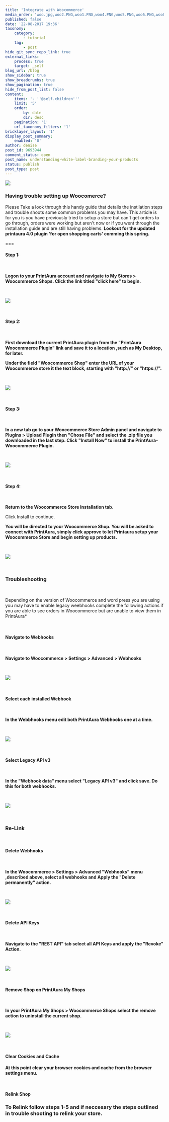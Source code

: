 ```yaml
---
title: 'Integrate with Woocommerce'
media_order: 'woo.jpg,woo2.PNG,woo1.PNG,woo4.PNG,woo5.PNG,woo6.PNG,woo8.PNG,woo7.PNG,woo3.PNG,woo9.PNG,woo10.PNG'
published: false
date: '22-08-2017 19:36'
taxonomy:
    category:
        - tutorial
    tag:
        - post
hide_git_sync_repo_link: true
external_links:
    process: true
    target: _self
blog_url: /blog
show_sidebar: true
show_breadcrumbs: true
show_pagination: true
hide_from_post_list: false
content:
    items: '- ''@self.children'''
    limit: '5'
    order:
        by: date
        dir: desc
    pagination: '1'
    url_taxonomy_filters: '1'
bricklayer_layout: '1'
display_post_summary:
    enabled: '0'
author: denise
post_id: 9693944
comment_status: open
post_name: understanding-white-label-branding-your-products
status: publish
post_type: post
---
```


![](woo.jpg)

### Having trouble setting up Woocomerce? 

Please Take a look through this handy guide that details the instilation steps and trouble shoots some common problems you may have. This article is for you is you have previously tried to setup a store but can't get orders to go through, orders were working but aren't now or if you went through the installation guide and are still having problems. 
**Lookout for the updated printaura 4.0 plugin 'for open shopping carts' comming this spring.**  

===
#### Step 1:

&nbsp;

**Logon to your PrintAura account and navigate to My Stores > Woocommerce Shops.
Click the link titled "click here" to begin.**

&nbsp;

![](woo1.PNG)

&nbsp;

#### Step 2:

&nbsp;

**First download the current PrintAura plugin from the "PrintAura Woocommerce Plugin" link and save it to a location ,such as My Desktop, for later.**

**Under the field "Woocommerce Shop" enter the URL of your Woocommerce store it the text block, starting with "http://" or "https://".**

&nbsp;

![](woo1.PNG)

&nbsp;

#### Step 3:

&nbsp;

**In a new tab go to your Woocommerce Store Admin panel and navigate to Plugins > Upload Plugin then "Chose File" and select the .zip file you downloaded in the last step. Click "Install Now" to install the PrintAura-Woocommerce Plugin.** 

&nbsp;

![](woo4.PNG)

&nbsp;

#### Step 4:

&nbsp;

**Return to the Woocommerce Store Installation tab.**

Click Install to continue.

**You will be directed to your Woocommerce Shop. You will be asked to connect with PrintAura, simply click approve to let Printaura setup your Woocommerce Store and begin setting up products.**

&nbsp;

![](woo3.PNG)

&nbsp;
&nbsp;
&nbsp;

### Troubleshooting

&nbsp;

Depending on the version of Woocommerce and word press you are using you may have to enable legacy weebhooks complete the following actions if you are able to see orders in Woocommerce but are unable to view them in PrintAura*

&nbsp;

#### Navigate to Webhooks

&nbsp;

**Navigate to Woocommerce > Settings > Advanced > Webhooks**

&nbsp;

![](woo5.PNG)

&nbsp;

#### Select each installed Webhook

&nbsp;

**In the Webbhooks menu edit both PrintAura Webhooks one at a time.**

&nbsp;

![](woo6.PNG)

&nbsp;

#### Select Legacy API v3

&nbsp;

**In the "Webhook data" menu select "Legacy API v3" and click save. Do this for both webhooks.**

&nbsp;

![](woo7.PNG)

&nbsp;
&nbsp;
&nbsp;

### Re-Link 

&nbsp;

#### Delete Webhooks

&nbsp;

**In the Woocommerce > Settings > Advanced "Webhooks" menu ,described above, select all webhooks and Apply the "Delete permanently" action.** 

&nbsp;

![](woo9.PNG)

&nbsp;

#### Delete API Keys

&nbsp;

**Navigate to the "REST API" tab select all API Keys and apply the "Revoke" Action.**

&nbsp;

![](woo10.PNG)

&nbsp;

#### Remove Shop on PrintAura My Shops

&nbsp;

**In your PrintAura My Shops > Woocommerce Shops select the remove action to uninstall the current shop.** 

&nbsp;

![](woo8.PNG)

&nbsp;

#### Clear Cookies and Cache

**At this point clear your browser cookies and cache from the browser settings menu.**

&nbsp;
&nbsp;

#### Relink Shop

### To Relink follow steps 1-5 and if neccesary the steps outlined in trouble shooting to relink your store. 

&nbsp;
&nbsp;
